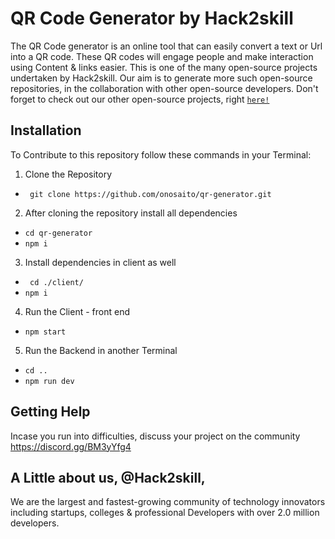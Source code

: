 # QR Code Generator by Hack2skill
The QR Code generator is an online tool that can easily convert a text or Url into a QR code.
These QR codes will engage people and make interaction using Content & links easier. This is one of the many open-source projects undertaken by Hack2skill. Our aim is to generate more such open-source repositories, in the collaboration with other open-source developers. Don't forget to check out our other open-source projects, right [`here!`](https://github.com/hack2skill)

## Installation
To Contribute to this repository follow these commands in your Terminal:

1. Clone the Repository
- ` git clone https://github.com/onosaito/qr-generator.git`

2. After cloning the repository install all dependencies
- `cd qr-generator`
- `npm i`

3. Install dependencies in client as well 
- ` cd ./client/`
- `npm i`

4. Run the Client - front end
 - `npm start`

5. Run the Backend in another Terminal
- `cd ..`
- `npm run dev`

## Getting Help

Incase you run into difficulties, discuss your project on the community https://discord.gg/BM3yYfg4

## A Little about us, @Hack2skill, 
We are the largest and fastest-growing community of technology innovators including startups, colleges & professional Developers with over 2.0 million developers.
